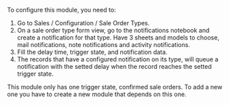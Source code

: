 To configure this module, you need to:

1. Go to Sales / Configuration / Sale Order Types.
2. On a sale order type form view, go to the notifications notebook and create a notification for that type. Have 3 sheets and models to choose, mail notifications, note notifications and activity notifications.
3. Fill the delay time, trigger state, and notification data.
4. The records that have a configured notification on its type, will queue a notification with the setted delay when the record reaches the setted trigger state.
 
This module only has one trigger state, confirmed sale orders. To add a new one you have to create a new module that depends on this one.
